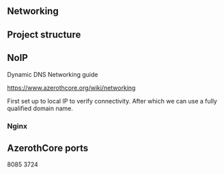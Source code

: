 
## Networking


## Project structure

## NoIP

Dynamic DNS
Networking guide

https://www.azerothcore.org/wiki/networking 

First set up to local IP to verify connectivity.
After which we can use a fully qualified domain name.


### Nginx




## AzerothCore ports

8085
3724